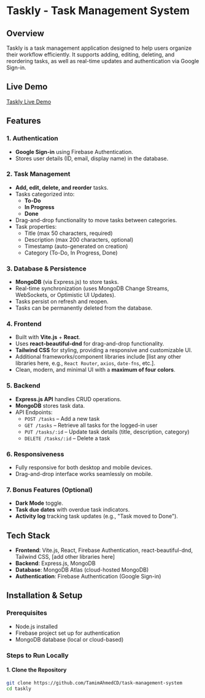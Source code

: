 # Taskly - Task Management System

## Overview

Taskly is a task management application designed to help users organize their workflow efficiently. It supports adding, editing, deleting, and reordering tasks, as well as real-time updates and authentication via Google Sign-in.

## Live Demo

[Taskly Live Demo](https://tasklyy.vercel.app)

## Features

### 1. Authentication
- **Google Sign-in** using Firebase Authentication.
- Stores user details (ID, email, display name) in the database.

### 2. Task Management
- **Add, edit, delete, and reorder** tasks.
- Tasks categorized into:
  - **To-Do**
  - **In Progress**
  - **Done**
- Drag-and-drop functionality to move tasks between categories.
- Task properties:
  - Title (max 50 characters, required)
  - Description (max 200 characters, optional)
  - Timestamp (auto-generated on creation)
  - Category (To-Do, In Progress, Done)

### 3. Database & Persistence
- **MongoDB** (via Express.js) to store tasks.
- Real-time synchronization (uses MongoDB Change Streams, WebSockets, or Optimistic UI Updates).
- Tasks persist on refresh and reopen.
- Tasks can be permanently deleted from the database.

### 4. Frontend
- Built with **Vite.js** + **React**.
- Uses **react-beautiful-dnd** for drag-and-drop functionality.
- **Tailwind CSS** for styling, providing a responsive and customizable UI.
- Additional frameworks/component libraries include [list any other libraries here, e.g., `React Router`, `axios`, `date-fns`, etc.].
- Clean, modern, and minimal UI with a **maximum of four colors**.

### 5. Backend
- **Express.js API** handles CRUD operations.
- **MongoDB** stores task data.
- API Endpoints:
  - `POST /tasks` – Add a new task
  - `GET /tasks` – Retrieve all tasks for the logged-in user
  - `PUT /tasks/:id` – Update task details (title, description, category)
  - `DELETE /tasks/:id` – Delete a task

### 6. Responsiveness
- Fully responsive for both desktop and mobile devices.
- Drag-and-drop interface works seamlessly on mobile.

### 7. Bonus Features (Optional)
- **Dark Mode** toggle.
- **Task due dates** with overdue task indicators.
- **Activity log** tracking task updates (e.g., "Task moved to Done").

## Tech Stack

- **Frontend**: Vite.js, React, Firebase Authentication, react-beautiful-dnd, Tailwind CSS, [add other libraries here]
- **Backend**: Express.js, MongoDB
- **Database**: MongoDB Atlas (cloud-hosted MongoDB)
- **Authentication**: Firebase Authentication (Google Sign-in)

## Installation & Setup

### Prerequisites
- Node.js installed
- Firebase project set up for authentication
- MongoDB database (local or cloud-based)

### Steps to Run Locally

#### 1. Clone the Repository

```bash
git clone https://github.com/TamimAhmedCD/task-management-system
cd taskly
